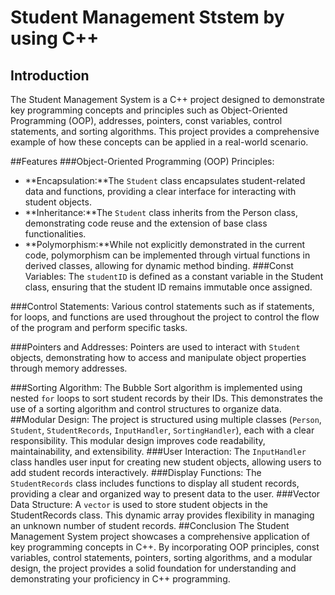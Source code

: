 # Student Management Ststem by using C++

## Introduction
The Student Management System is a C++ project designed to demonstrate key programming concepts and principles such as Object-Oriented Programming (OOP), addresses, pointers, const variables, control statements, and sorting algorithms. This project provides a comprehensive example of how these concepts can be applied in a real-world scenario.

##Features
###Object-Oriented Programming (OOP) Principles: 
- **Encapsulation:**The `Student` class encapsulates student-related data and functions, providing a clear interface for interacting with student objects.
- **Inheritance:**The `Student` class inherits from the Person class, demonstrating code reuse and the extension of base class functionalities.
- **Polymorphism:**While not explicitly demonstrated in the current code, polymorphism can be implemented through virtual functions in derived classes, allowing for dynamic method binding.
###Const Variables:
The `studentID` is defined as a constant variable in the Student class, ensuring that the student ID remains immutable once assigned.

###Control Statements:
Various control statements such as if statements, for loops, and functions are used throughout the project to control the flow of the program and perform specific tasks.

###Pointers and Addresses:
Pointers are used to interact with `Student` objects, demonstrating how to access and manipulate object properties through memory addresses.

###Sorting Algorithm:
The Bubble Sort algorithm is implemented using nested `for` loops to sort student records by their IDs. This demonstrates the use of a sorting algorithm and control structures to organize data.
##Modular Design:
The project is structured using multiple classes (`Person`, `Student`, `StudentRecords`, `InputHandler`, `SortingHandler`), each with a clear responsibility. This modular design improves code readability, maintainability, and extensibility.
###User Interaction:
The `InputHandler` class handles user input for creating new student objects, allowing users to add student records interactively.
###Display Functions:
The `StudentRecords` class includes functions to display all student records, providing a clear and organized way to present data to the user.
###Vector Data Structure:
A `vector` is used to store student objects in the StudentRecords class. This dynamic array provides flexibility in managing an unknown number of student records.
##Conclusion
The Student Management System project showcases a comprehensive application of key programming concepts in C++. By incorporating OOP principles, const variables, control statements, pointers, sorting algorithms, and a modular design, the project provides a solid foundation for understanding and demonstrating your proficiency in C++ programming.
